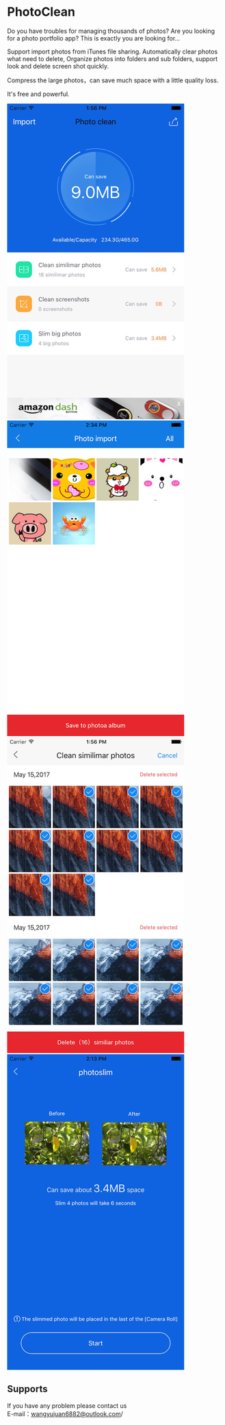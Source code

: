 # PhotoClean


Do you have troubles for managing thousands of photos? Are you looking for a photo portfolio app? This is exactly you are looking for...

Support import photos from iTunes file sharing.
Automatically clear photos what need to delete, Organize photos into folders and sub folders, support look and delete screen shot quickly.

Compress the large photos，can save much space with a little quality loss.

It's free and powerful.

![1](https://github.com/ios-Stephens/PhotoClean/blob/master/iphone_1.jpeg)![2](https://github.com/ios-Stephens/PhotoClean/blob/master/iphone_2.jpeg)![3](https://github.com/ios-Stephens/PhotoClean/blob/master/iphone_3.jpeg)![4](https://github.com/ios-Stephens/PhotoClean/blob/master/iphone_4.jpeg)

Supports
-------------

If you have any problem please contact us<br>
E-mail：wangyujuan6882@outlook.com/<br>
